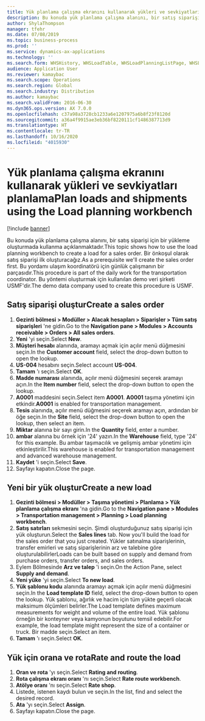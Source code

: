 ```yaml
---
title: Yük planlama çalışma ekranını kullanarak yükleri ve sevkiyatları planlama
description: Bu konuda yük planlama çalışma alanını, bir satış siparişi için bir yükleme oluşturmada kullanma açıklanmaktadır.
author: ShylaThompson
manager: tfehr
ms.date: 07/08/2019
ms.topic: business-process
ms.prod: ''
ms.service: dynamics-ax-applications
ms.technology: ''
ms.search.form: WHSHistory, WHSLoadTable, WHSLoadPlanningListPage, WHSLoadPlanningWorkbench
audience: Application User
ms.reviewer: kamaybac
ms.search.scope: Operations
ms.search.region: Global
ms.search.industry: Distribution
ms.author: kamaybac
ms.search.validFrom: 2016-06-30
ms.dyn365.ops.version: AX 7.0.0
ms.openlocfilehash: c37a98a3728cb1233a6e1207975a6b8f23f8120d
ms.sourcegitcommit: a36a4f9915ae3eb36bf8220111cf1486387713d9
ms.translationtype: HT
ms.contentlocale: tr-TR
ms.lasthandoff: 10/16/2020
ms.locfileid: "4015930"
---
```

# <a name="plan-loads-and-shipments-using-the-load-planning-workbench"></a><span data-ttu-id="f57ba-103">Yük planlama çalışma ekranını kullanarak yükleri ve sevkiyatları planlama</span><span class="sxs-lookup"><span data-stu-id="f57ba-103">Plan loads and shipments using the Load planning workbench</span></span>

[!include [banner](../../includes/banner.md)]

<span data-ttu-id="f57ba-104">Bu konuda yük planlama çalışma alanını, bir satış siparişi için bir yükleme oluşturmada kullanma açıklanmaktadır.</span><span class="sxs-lookup"><span data-stu-id="f57ba-104">This topic shows how to use the load planning workbench to create a load for a sales order.</span></span> <span data-ttu-id="f57ba-105">Bir önkoşul olarak satış siparişi ilk oluşturacağız.</span><span class="sxs-lookup"><span data-stu-id="f57ba-105">As a prerequisite we'll create the sales order first.</span></span> <span data-ttu-id="f57ba-106">Bu yordamı ulaşım koordinatörü için günlük çalışmanın bir parçasıdır.</span><span class="sxs-lookup"><span data-stu-id="f57ba-106">This procedure is part of the daily work for the transportation coordinator.</span></span> <span data-ttu-id="f57ba-107">Bu yöntemi oluşturmak için kullanılan demo veri şirketi USMF'dir.</span><span class="sxs-lookup"><span data-stu-id="f57ba-107">The demo data company used to create this procedure is USMF.</span></span>


## <a name="create-a-sales-order"></a><span data-ttu-id="f57ba-108">Satış siparişi oluştur</span><span class="sxs-lookup"><span data-stu-id="f57ba-108">Create a sales order</span></span>
1. <span data-ttu-id="f57ba-109">**Gezinti bölmesi > Modüller > Alacak hesapları > Siparişler > Tüm satış siparişleri** 'ne gidin.</span><span class="sxs-lookup"><span data-stu-id="f57ba-109">Go to the **Navigation pane > Modules > Accounts receivable > Orders > All sales orders**.</span></span>
2. <span data-ttu-id="f57ba-110">**Yeni** 'yi seçin.</span><span class="sxs-lookup"><span data-stu-id="f57ba-110">Select **New**.</span></span>
3. <span data-ttu-id="f57ba-111">**Müşteri hesabı** alanında, aramayı açmak için açılır menü düğmesini seçin.</span><span class="sxs-lookup"><span data-stu-id="f57ba-111">In the **Customer account** field, select the drop-down button to open the lookup.</span></span>
4. <span data-ttu-id="f57ba-112">**US-004** hesabını seçin.</span><span class="sxs-lookup"><span data-stu-id="f57ba-112">Select account **US-004**.</span></span>
5. <span data-ttu-id="f57ba-113">**Tamam** 'ı seçin.</span><span class="sxs-lookup"><span data-stu-id="f57ba-113">Select **OK**.</span></span>
6. <span data-ttu-id="f57ba-114">**Madde numarası** alanında, açılır menü düğmesini seçerek aramayı açın.</span><span class="sxs-lookup"><span data-stu-id="f57ba-114">In the **Item number** field, select the drop-down button to open the lookup.</span></span>
7. <span data-ttu-id="f57ba-115">**A0001** maddesini seçin.</span><span class="sxs-lookup"><span data-stu-id="f57ba-115">Select item **A0001**.</span></span> <span data-ttu-id="f57ba-116">**A0001** taşıma yönetimi için etkindir.</span><span class="sxs-lookup"><span data-stu-id="f57ba-116">**A0001** is enabled for transportation management.</span></span>  
8. <span data-ttu-id="f57ba-117">**Tesis** alanında, açılır menü düğmesini seçerek aramayı açın, ardından bir öğe seçin.</span><span class="sxs-lookup"><span data-stu-id="f57ba-117">In the **Site** field, select the drop-down button to open the lookup, then select an item.</span></span>
9. <span data-ttu-id="f57ba-118">**Miktar** alanına bir sayı girin.</span><span class="sxs-lookup"><span data-stu-id="f57ba-118">In the **Quantity** field, enter a number.</span></span>
10. <span data-ttu-id="f57ba-119">**ambar** alanına bu örnek için '24' yazın.</span><span class="sxs-lookup"><span data-stu-id="f57ba-119">In the **Warehouse** field, type '24' for this example.</span></span> <span data-ttu-id="f57ba-120">Bu ambar taşımacılık ve gelişmiş ambar yönetimi için etkinleştirilir.</span><span class="sxs-lookup"><span data-stu-id="f57ba-120">This warehouse is enabled for transportation management and advanced warehouse management.</span></span>  
11. <span data-ttu-id="f57ba-121">**Kaydet** 'i seçin.</span><span class="sxs-lookup"><span data-stu-id="f57ba-121">Select **Save**.</span></span>
12. <span data-ttu-id="f57ba-122">Sayfayı kapatın.</span><span class="sxs-lookup"><span data-stu-id="f57ba-122">Close the page.</span></span>

## <a name="create-a-new-load"></a><span data-ttu-id="f57ba-123">Yeni bir yük oluştur</span><span class="sxs-lookup"><span data-stu-id="f57ba-123">Create a new load</span></span>
1. <span data-ttu-id="f57ba-124">**Gezinti bölmesi > Modüller > Taşıma yönetimi > Planlama > Yük planlama çalışma ekranı** 'na gidin.</span><span class="sxs-lookup"><span data-stu-id="f57ba-124">Go to the **Navigation pane > Modules > Transportation management > Planning > Load planning workbench**.</span></span>
2. <span data-ttu-id="f57ba-125">**Satış satırları** sekmesini seçin. Şimdi oluşturduğunuz satış siparişi için yük oluşturun.</span><span class="sxs-lookup"><span data-stu-id="f57ba-125">Select the **Sales lines** tab. Now you'll build the load for the sales order that you just created.</span></span> <span data-ttu-id="f57ba-126">Yükler satınalma siparişlerinin, transfer emirleri ve satış siparişlerinin arz ve talebine göre oluşturulabilirler</span><span class="sxs-lookup"><span data-stu-id="f57ba-126">Loads can be built based on supply and demand from purchase orders, transfer orders, and sales orders.</span></span>  
3. <span data-ttu-id="f57ba-127">Eylem Bölmesinde **Arz ve talep** 'i seçin.</span><span class="sxs-lookup"><span data-stu-id="f57ba-127">On the Action Pane, select **Supply and demand**.</span></span>
4. <span data-ttu-id="f57ba-128">**Yeni yüke** 'yi seçin.</span><span class="sxs-lookup"><span data-stu-id="f57ba-128">Select **To new load**.</span></span>
5. <span data-ttu-id="f57ba-129">**Yük şablonu kodu** alanında aramayı açmak için açılır menü düğmesini seçin.</span><span class="sxs-lookup"><span data-stu-id="f57ba-129">In the **Load template ID** field, select the drop-down button to open the lookup.</span></span> <span data-ttu-id="f57ba-130">Yük şablonu, ağırlık ve hacim için tüm yükte geçerli olacak maksimum ölçümleri belirler.</span><span class="sxs-lookup"><span data-stu-id="f57ba-130">The Load template defines maximum measurements for weight and volume of the entire load.</span></span> <span data-ttu-id="f57ba-131">Yük şablonu örneğin bir konteyner veya kamyonun boyutunu temsil edebilir.</span><span class="sxs-lookup"><span data-stu-id="f57ba-131">For example, the load template might represent the size of a container or truck.</span></span> <span data-ttu-id="f57ba-132">Bir madde seçin.</span><span class="sxs-lookup"><span data-stu-id="f57ba-132">Select an item.</span></span>
6. <span data-ttu-id="f57ba-133">**Tamam** 'ı seçin.</span><span class="sxs-lookup"><span data-stu-id="f57ba-133">Select **OK**.</span></span>

## <a name="rate-and-route-the-load"></a><span data-ttu-id="f57ba-134">Yük için orana ve rota</span><span class="sxs-lookup"><span data-stu-id="f57ba-134">Rate and route the load</span></span>
1. <span data-ttu-id="f57ba-135">**Oran ve rota** 'yı seçin.</span><span class="sxs-lookup"><span data-stu-id="f57ba-135">Select **Rating and routing**.</span></span>
2. <span data-ttu-id="f57ba-136">**Rota çalışma ekranı oranı** 'nı seçin.</span><span class="sxs-lookup"><span data-stu-id="f57ba-136">Select **Rate route workbench**.</span></span>
3. <span data-ttu-id="f57ba-137">**Atölye oranı** 'nı seçin.</span><span class="sxs-lookup"><span data-stu-id="f57ba-137">Select **Rate shop**.</span></span>
4. <span data-ttu-id="f57ba-138">Listede, istenen kaydı bulun ve seçin.</span><span class="sxs-lookup"><span data-stu-id="f57ba-138">In the list, find and select the desired record.</span></span>
5. <span data-ttu-id="f57ba-139">**Ata** 'yı seçin.</span><span class="sxs-lookup"><span data-stu-id="f57ba-139">Select **Assign**.</span></span>
6. <span data-ttu-id="f57ba-140">Sayfayı kapatın.</span><span class="sxs-lookup"><span data-stu-id="f57ba-140">Close the page.</span></span>

